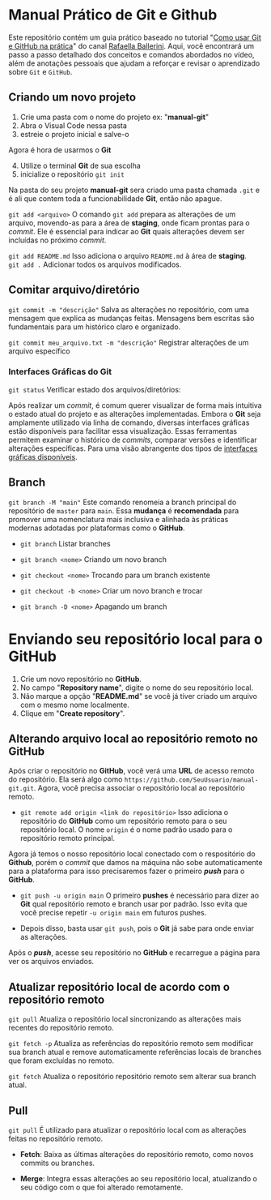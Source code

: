 # Manual Prático de Git e Github

Este repositório contém um guia prático baseado no tutorial "[Como usar Git e GitHub na prática](https://www.youtube.com/watch?v=UBAX-13g8OM&list=PLhkO7OMKgT_rqwGYldqcFxyN4yjFgmDh8)" do canal [Rafaella Ballerini](https://www.youtube.com/@rafaellaballerini). Aqui, você encontrará um passo a passo detalhado dos conceitos e comandos abordados no vídeo,  além de anotações pessoais que ajudam a reforçar e revisar o aprendizado sobre `Git` e `GitHub`.

## Criando um novo projeto
1. Crie uma pasta com o nome do projeto ex: "**manual-git**"
2. Abra o Visual Code nessa pasta
3. estreie o projeto inicial e salve-o

Agora é hora de usarmos o **Git**

4. Utilize o terminal **Git** de sua escolha
5. inicialize o repositório `git init`

Na pasta do seu projeto **manual-git** sera criado uma pasta chamada `.git` e é ali que contem toda a funcionabilidade **Git**, então não apague.

`git add <arquivo>` O comando `git add` prepara as alterações de um arquivo, movendo-as para a área de **staging**, onde ficam prontas para o _commit_. Ele é essencial para indicar ao **Git** quais alterações devem ser incluídas no próximo _commit_.

`git add README.md` Isso adiciona o arquivo `README.md` à área de **staging**.  
`git add .` Adicionar todos os arquivos modificados.    

## Comitar arquivo/diretório

`git commit -m "descrição"` Salva as alterações no repositório, com uma mensagem que explica as mudanças feitas. Mensagens bem escritas são fundamentais para um histórico claro e organizado.

`git commit meu_arquivo.txt -m "descrição"` Registrar alterações de um arquivo específico

### Interfaces Gráficas do Git

`git status` Verificar estado dos arquivos/diretórios:

​Após realizar um _commit_, é comum querer visualizar de forma mais intuitiva o estado atual do projeto e as alterações implementadas. Embora o **Git** seja amplamente utilizado via linha de comando, diversas interfaces gráficas estão disponíveis para facilitar essa visualização. Essas ferramentas permitem examinar o histórico de _commits_, comparar versões e identificar alterações específicas. Para uma visão abrangente dos tipos de [interfaces gráficas disponíveis](https://git-scm.com/downloads/guis).


## Branch

`git branch -M "main"` Este comando renomeia a branch principal do repositório de `master` para `main`. Essa **mudança** é **recomendada** para promover uma nomenclatura mais inclusiva e alinhada às práticas modernas adotadas por plataformas como o **GitHub**.

- `git branch` Listar branches  

- `git branch <nome>` Criando um novo branch

- `git checkout <nome>` Trocando para um branch existente

- `git checkout -b <nome>` Criar um novo branch e trocar

- `git branch -D <nome>` Apagando um branch

# Enviando seu repositório local para o GitHub

1. Crie um novo repositório no **GitHub**.
2. No campo "**Repository name**", digite o nome do seu repositório local.
3. Não marque a opção "**README.md**" se você já tiver criado um arquivo com o mesmo nome localmente.
4. Clique em "**Create repository**".

## Alterando arquivo local ao repositório remoto no GitHub

Após criar o repositório no **GitHub**, você verá uma **URL** de acesso remoto do repositório. Ela será algo como `https://github.com/SeuUsuario/manual-git.git`. Agora, você precisa associar o repositório local ao repositório remoto.

- `git remote add origin <link do repositório>` Isso adiciona o repositório do **GitHub** como um repositório remoto para o seu repositório local. O nome `origin` é o nome padrão usado para o repositório remoto principal.

Agora já temos o nosso repositório local conectado com o respositório do **Github**, porém o _commit_ que damos na máquina não sobe automaticamente para a plataforma para isso precisaremos fazer o primeiro **_push_** para o **GitHub**.

- `git push -u origin main` O primeiro **pushes** é necessário para dizer ao **Git** qual repositório remoto e branch usar por padrão. Isso evita que você precise repetir `-u origin main` em futuros pushes. 

- Depois disso, basta usar `git push`, pois o **Git** já sabe para onde enviar as alterações.

Após o **_push_**, acesse seu repositório no **GitHub** e recarregue a página para ver os arquivos enviados.

## Atualizar repositório local de acordo com o repositório remoto

`git pull` Atualiza o repositório local sincronizando as alterações mais recentes do repositório remoto.

`git fetch -p` Atualiza as referências do repositório remoto sem modificar sua branch atual e remove automaticamente referências locais de branches que foram excluídas no remoto.

`git fetch` Atualiza o repositório repositório remoto sem alterar sua branch atual.

## Pull

`git pull` É utilizado para atualizar o repositório local com as alterações feitas no repositório remoto.

- **Fetch**: Baixa as últimas alterações do repositório remoto, como novos commits ou branches.

- **Merge**: Integra essas alterações ao seu repositório local, atualizando o seu código com o que foi alterado remotamente.